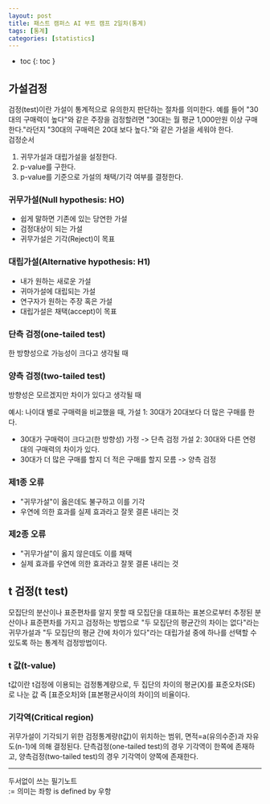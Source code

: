 ```yaml
---
layout: post
title: 패스트 캠퍼스 AI 부트 캠프 2일차(통계)
tags: [통계]
categories: [statistics]
---
```


- toc
{: toc }

## 가설검정

검정(test)이란 가설이 통계적으로 유의한지 판단하는 절차를 의미한다. 예를 들어 "30대의 구매력이 높다"와 같은 주장을 검정할려면 "30대는 월 평균 1,000만원 이상 구매한다."라던지 "30대의 구매력은 20대 보다 높다."와 같은 가설을 세워야 한다.  
검정순서
1. 귀무가설과 대립가설을 설정한다.
2. p-value를 구한다.
3. p-value를 기준으로 가설의 채택/기각 여부를 결정한다.


### 귀무가설(Null hypothesis: HO)
- 쉽게 말하면 기존에 있는 당연한 가설
- 검정대상이 되는 가설
- 귀무가설은 기각(Reject)이 목표


### 대립가설(Alternative hypothesis: H1)
- 내가 원하는 새로운 가설
- 귀마가설에 대립되는 가설
- 연구자가 원하는 주장 혹은 가설
- 대립가설은 채택(accept)이 목표


### 단측 검정(one-tailed test)
한 방향성으로 가능성이 크다고 생각될 때


### 양측 검정(two-tailed test)
방향성은 모르겠지만 차이가 있다고 생각될 때  

예시: 나이대 별로 구매력을 비교했을 때,
가설 1: 30대가 20대보다 더 많은 구매를 한다.
- 30대가 구매력이 크다고(한 방향성) 가정 -> 단측 검정
가설 2: 30대와 다른 연령대의 구매력의 차이가 있다.
- 30대가 더 많은 구매를 할지 더 적은 구매를 할지 모름 -> 양측 검정


### 제1종 오류
- "귀무가설"이 옳은데도 불구하고 이를 기각
- 우연에 의한 효과를 실제 효과라고 잘못 결론 내리는 것


### 제2종 오류
- "귀무가설"이 옳지 않은데도 이를 채택
- 실제 효과를 우연에 의한 효과라고 잘못 결론 내리는 것


## t 검정(t test)
모집단의 분산이나 표준편차를 알지 못할 때 모집단을 대표하는 표본으로부터 추정된 분산이나 표준편차를 가지고 검정하는 방법으로 "두 모집단의 평균간의 차이는 없다"라는 귀무가설과 "두 모집단의 평균 간에 차이가 있다"라는 대립가설 중에 하나를 선택할 수 있도록 하는 통계적 검정방법이다.

### t 값(t-value)
t값이란 t검정에 이용되는 검정통계량으로, 두 집단의 차이의 평균(X)를 표준오차(SE)로 나눈 값 즉 [표준오차]와 [표본평균사이의 차이]의 비율이다.

### 기각역(Critical region)
귀무가설이 기각되기 위한 검정통계량(t값)이 위치하는 범위, 면적=a(유의수준)과 자유도(n-1)에 의해 결정된다. 단측검정(one-tailed test)의 경우 기각역이 한쪽에 존재하고, 양측검정(two-tailed test)의 경우 기각역이 양쪽에 존재한다.


-----
두서없이 쓰는 필기노트  
:= 의미는 좌항 is defined by 우항  
